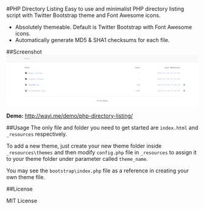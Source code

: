 #PHP Directory Listing
Easy to use and minimalist PHP directory listing script
with Twitter Bootstrap theme and Font Awesome icons.

* Absolutely themeable. Default is Twitter Bootstrap with Font Awesome icons.
* Automatically generate MD5 & SHA1 checksums for each file.

##Screenshot
![Screenshot](screenshot.png)

**Demo:** http://wayi.me/demo/php-directory-listing/

##Usage
The only file and folder you need to get started are `index.html` and `_resources` respectively.

To add a new theme, just create your new theme folder inside `_resources\themes` and then modify `config.php` file in `_resources` to assign it to your theme folder under parameter called `theme_name`.

You may see the `bootstrap\index.php` file as a reference in creating your own theme file.

##License

MIT License
